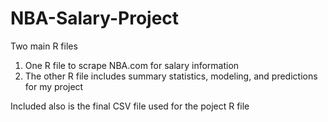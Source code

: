 # NBA-Salary-Project
Two main R files
  1. One R file to scrape NBA.com for salary information
  2. The other R file includes summary statistics, modeling, and predictions for my project

Included also is the final CSV file used for the poject R file
